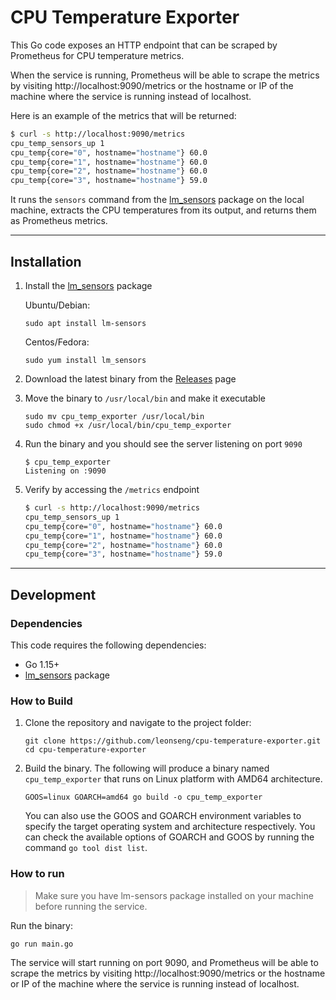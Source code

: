 # CPU Temperature Exporter

This Go code exposes an HTTP endpoint that can be scraped by Prometheus for CPU temperature metrics.

When the service is running, Prometheus will be able to scrape the metrics by visiting http://localhost:9090/metrics or the hostname or IP of the machine where the service is running instead of localhost.

Here is an example of the metrics that will be returned:
```sh
$ curl -s http://localhost:9090/metrics
cpu_temp_sensors_up 1
cpu_temp{core="0", hostname="hostname"} 60.0
cpu_temp{core="1", hostname="hostname"} 60.0
cpu_temp{core="2", hostname="hostname"} 60.0
cpu_temp{core="3", hostname="hostname"} 59.0
```

It runs the `sensors` command from the [lm_sensors](https://wiki.archlinux.org/title/lm_sensors) package on the local machine, extracts the CPU temperatures from its output, and returns them as Prometheus metrics.

---

## Installation

1. Install the [lm_sensors](https://wiki.archlinux.org/title/lm_sensors) package

    Ubuntu/Debian:
    ```
    sudo apt install lm-sensors
    ```
    Centos/Fedora:
    ```
    sudo yum install lm_sensors
    ```
1. Download the latest binary from the [Releases](https://github.com/leonseng/cpu-temp-exporter/releases) page
1. Move the binary to `/usr/local/bin` and make it executable
    ```
    sudo mv cpu_temp_exporter /usr/local/bin
    sudo chmod +x /usr/local/bin/cpu_temp_exporter
    ```
1. Run the binary and you should see the server listening on port `9090`
    ```
    $ cpu_temp_exporter
    Listening on :9090
    ```
1. Verify by accessing the `/metrics` endpoint
    ```sh
    $ curl -s http://localhost:9090/metrics
    cpu_temp_sensors_up 1
    cpu_temp{core="0", hostname="hostname"} 60.0
    cpu_temp{core="1", hostname="hostname"} 60.0
    cpu_temp{core="2", hostname="hostname"} 60.0
    cpu_temp{core="3", hostname="hostname"} 59.0
    ```

---

## Development

### Dependencies

This code requires the following dependencies:

- Go 1.15+
- [lm_sensors](https://wiki.archlinux.org/title/lm_sensors) package

### How to Build

1. Clone the repository and navigate to the project folder:
    ```
    git clone https://github.com/leonseng/cpu-temperature-exporter.git
    cd cpu-temperature-exporter
    ```
1. Build the binary. The following will produce a binary named `cpu_temp_exporter` that runs on Linux platform with AMD64 architecture.
    ```
    GOOS=linux GOARCH=amd64 go build -o cpu_temp_exporter
    ```

    You can also use the GOOS and GOARCH environment variables to specify the target operating system and architecture respectively. You can check the available options of GOARCH and GOOS by running the command `go tool dist list`.

### How to run

> Make sure you have lm-sensors package installed on your machine before running the service.

Run the binary:
```
go run main.go
```

The service will start running on port 9090, and Prometheus will be able to scrape the metrics by visiting http://localhost:9090/metrics or the hostname or IP of the machine where the service is running instead of localhost.
